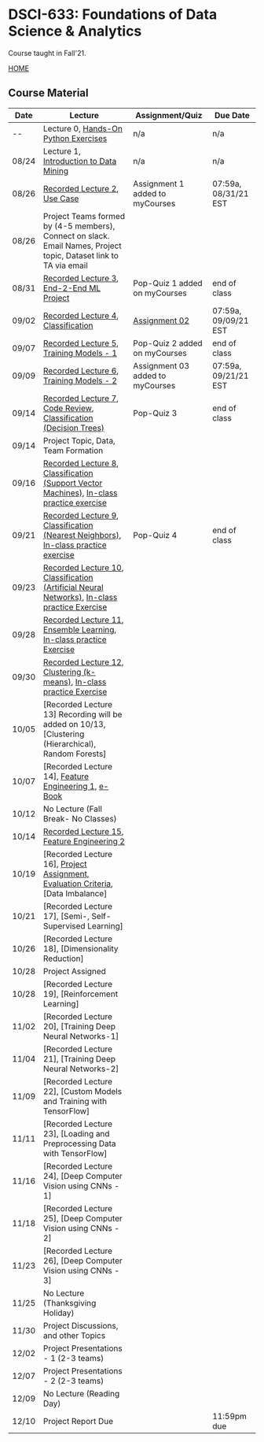 # DSCI-633: Foundations of Data Science & Analytics
Course taught in Fall'21.

[HOME](https://github.com/aiforsec/RIT-DSCI-633-FDS)
## Course Material
| Date | Lecture | Assignment/Quiz | Due Date | 
|-------|----------|--------------------------|----------|
| -- |Lecture 0, [Hands-On Python Exercises](https://github.com/aiforsec/RIT-DSCI-633-FDS/blob/main/Syllabus/Lecture00) | n/a | n/a |
| 08/24 |Lecture 1, [Introduction to Data Mining](https://github.com/aiforsec/RIT-DSCI-633-FDS/blob/main/Syllabus/Lecture01/Lec01.pptx) | n/a | n/a |
| 08/26 |[Recorded Lecture 2](https://rit.zoom.us/rec/share/KzqVMPFxiQuyh5gc_082lpMAbuq_l0qBFWq5J-IhcEqSFJDH4JGW9NsujsPNL7Bh.EwV9roO3NykOJwU9), [Use Case](https://github.com/aiforsec/RIT-DSCI-633-FDS/blob/main/Syllabus/Lecture02/Lec02_CaseStudy.pptx) | Assignment 1 added to myCourses | 07:59a, 08/31/21 EST |
| 08/26 | Project Teams formed by (4-5 members), Connect on slack. Email Names, Project topic, Dataset link to TA via email| | |08:00a-9:15a, 09/14/21|
| 08/31 | [Recorded Lecture 3](https://rit.zoom.us/rec/share/4DVf39c6gjH8B8Eoagsy_UQkL_1bDPVrL1B9HnRiEDQxIrgrd90PhdIL7tL4TV-b.25eVdTjxCAgEBV2s), [End-2-End ML Project](https://github.com/aiforsec/RIT-DSCI-633-FDS/blob/main/Syllabus/Lecture03/Lec03.pptx) | Pop-Quiz 1 added on myCourses | end of class |
| 09/02 | [Recorded Lecture 4](https://rit.zoom.us/rec/share/j8UE8RdCwzxM8HVG7QUKX1OF3RId-Keh2EjYzI8mENjQ8noNzDS3w6NqMKuhxN2v.wFYyMkjVhxn69uL7), [Classification](https://github.com/aiforsec/RIT-DSCI-633-FDS/blob/main/Syllabus/Lecture04/Lec04.pptx) | [Assignment 02](https://github.com/aiforsec/RIT-DSCI-633-FDS/blob/main/Assignments/DSCI_633_Assignment_02.ipynb)| 07:59a, 09/09/21 EST |
| 09/07 | [Recorded Lecture 5](https://rit.zoom.us/rec/share/sg2OBJLR7y509xWgQC013-yUMtyB3mCSahbMkhujXkYfAtdRzSSnY-DYDU0kOCpi.se7U0xAlD_gyzp99), [Training Models - 1](https://github.com/aiforsec/RIT-DSCI-633-FDS/blob/main/Syllabus/Lecture05/Lec05.pptx) | Pop-Quiz 2 added on myCourses | end of class |
| 09/09 | [Recorded Lecture 6](https://rit.zoom.us/rec/share/6S3pqSOUVjs9Kl2TETcG2yRgYH7XYY2_KQIXUKX_LPMEdS9kAeRSzWREhV6E6alT.a_BgCdhNKWe2mMAT), [Training Models - 2](https://github.com/aiforsec/RIT-DSCI-633-FDS/blob/main/Syllabus/Lecture06/Lec06.pptx)| Assignment 03 added to myCourses| 07:59a, 09/21/21 EST|
| 09/14 | [Recorded Lecture 7](https://rit.zoom.us/rec/share/JN5HxR3Nxb_DFTKRP3fPRzvkCizUPQXQDqQgpZTRiWvrVyi8ETeJ651LQytiaGyf.LuVvmC0ZhqHyu6KO), [Code Review](https://colab.research.google.com/drive/1OeCEehWMxfewphB0yW8VG_d0XA5YdBAZ?usp=sharing), [Classification (Decision Trees)](https://github.com/aiforsec/RIT-DSCI-633-FDS/blob/main/Syllabus/Lecture07/Lec07.pptx) | Pop-Quiz 3| end of class|
| 09/14 | Project Topic, Data, Team Formation| | |
| 09/16 | [Recorded Lecture 8](https://rit.zoom.us/rec/share/MOLRuKmOCSL_IkW1qKDEgRwYbzoK26WFWuUbPxG0xq3Ptv7U00yOr1aT7ZJ7TPOD.v4lbc-zD12140fR0), [Classification (Support Vector Machines)](https://github.com/aiforsec/RIT-DSCI-633-FDS/blob/main/Syllabus/Lecture08/Lec08.pptx), [In-class practice exercise](https://colab.research.google.com/drive/1rSxaLafk_2bIWjTpEW5u2V8VeCbpjRTn?usp=sharing)| | |
| 09/21 | [Recorded Lecture 9](https://rit.zoom.us/rec/share/i7zePTfWZVK04_RNN8WW2ziwMjWDJcQNGqIFpy1mxZFKfaMJ36ri_qXySUwCiyEl.Hpl4cYnFZ31mmfXv), [Classification (Nearest Neighbors)](https://github.com/aiforsec/RIT-DSCI-633-FDS/blob/main/Syllabus/Lecture09/Lec09.pptx), [In-class practice exercise](https://colab.research.google.com/drive/1TAIm2QUcZLS8kEm15dMJfA-XLlWq1RKJ?usp=sharing)|Pop-Quiz 4 | end of class|
| 09/23 | [Recorded Lecture 10](https://rit.zoom.us/rec/share/zqX_NFLRLxYYawcriX8oPixeihjBE0VZ9LOMoJQa5pjeciax57Ek70dJhqx3IaOr.bPuVH2rXm2LDuIF3), [Classification (Artificial Neural Networks)](https://github.com/aiforsec/RIT-DSCI-633-FDS/blob/main/Syllabus/Lecture10/Lec10.pptx), [In-class practice Exercise](https://colab.research.google.com/drive/1unDMJ2NbjrQHV-zV9S371JxqeMMcX6br?usp=sharing) | | |
| 09/28 | [Recorded Lecture 11](https://rit.zoom.us/rec/share/QurbcbTqXVwejm2G-RXwFIXM0aO9AioiGGiW9YEFKxpIQfsAyPohwUntlRW7ydrA.S8uJVvNGr5ncMpG5), [Ensemble Learning](https://github.com/aiforsec/RIT-DSCI-633-FDS/blob/main/Syllabus/Lecture11/Lec11.pptx), [In-class practice Exercise](https://www.kaggle.com/yassineghouzam/titanic-top-4-with-ensemble-modeling/notebook) | | |
| 09/30 | [Recorded Lecture 12](https://rit.zoom.us/rec/share/0Bp_I3iZnS1fCvlX3w2E_YFbr5IqMJwL0nurpaZjxp_v0vgpSKqkmyNxANmSqbW0.Fq7TVxDSuVBmhjLv), [Clustering (k-means)](https://github.com/aiforsec/RIT-DSCI-633-FDS/blob/main/Syllabus/Lecture12/Lec12.pptx), [In-class practice Exercise](https://www.kaggle.com/xvivancos/tutorial-clustering-wines-with-k-means)| | |
| 10/05 | [Recorded Lecture 13] Recording will be added on 10/13, [Clustering (Hierarchical), Random Forests] | | |
| 10/07 | [Recorded Lecture 14], [Feature Engineering 1](https://github.com/aiforsec/RIT-DSCI-633-FDS/blob/main/Syllabus/Lecture14/Lec14.pptx), [e-Book](https://www.repath.in/gallery/feature_engineering_for_machine_learning.pdf) | | |
| 10/12 | No Lecture (Fall Break- No Classes) | | |
| 10/14 | [Recorded Lecture 15](https://rit.zoom.us/rec/share/zdqe1K_LPSSkxc_yaDcEcVITvxM6hz1sIx0oLeMXlJd80sd9xncWPOiTv6FkD5Q9.tjE3VVAs0HUyPKPV), [Feature Engineering 2](https://github.com/aiforsec/RIT-DSCI-633-FDS/blob/main/Syllabus/Lecture15/Lec15.pptx)| | |
| 10/19 | [Recorded Lecture 16], [Project Assignment, Evaluation Criteria]((https://github.com/aiforsec/RIT-DSCI-633-FDS/blob/main/Syllabus/Lecture16/Project_grading_rubric.pptx)),[Data Imbalance]| | |
| 10/21 | [Recorded Lecture 17], [Semi-, Self-Supervised Learning] | | |
| 10/26 | [Recorded Lecture 18], [Dimensionality Reduction] | | |
| 10/28 | Project Assigned | | |
| 10/28 | [Recorded Lecture 19], [Reinforcement Learning] | | |
| 11/02 | [Recorded Lecture 20], [Training Deep Neural Networks-1] | | |
| 11/04 | [Recorded Lecture 21], [Training Deep Neural Networks-2] | | |
| 11/09 | [Recorded Lecture 22], [Custom Models and Training with TensorFlow] | | |
| 11/11 | [Recorded Lecture 23], [Loading and Preprocessing Data with TensorFlow] | | |
| 11/16 | [Recorded Lecture 24], [Deep Computer Vision using CNNs - 1] | | |
| 11/18 | [Recorded Lecture 25], [Deep Computer Vision using CNNs - 2] | | |
| 11/23 | [Recorded Lecture 26], [Deep Computer Vision using CNNs - 3] | | |
| 11/25 | No Lecture (Thanksgiving Holiday)| | |
| 11/30 | Project Discussions, and other Topics| | |
| 12/02 | Project Presentations - 1 (2-3 teams)| | |
| 12/07 | Project Presentations - 2 (2-3 teams)| | |
| 12/09 | No Lecture (Reading Day) | | |
| 12/10 | Project Report Due | |11:59pm due |





